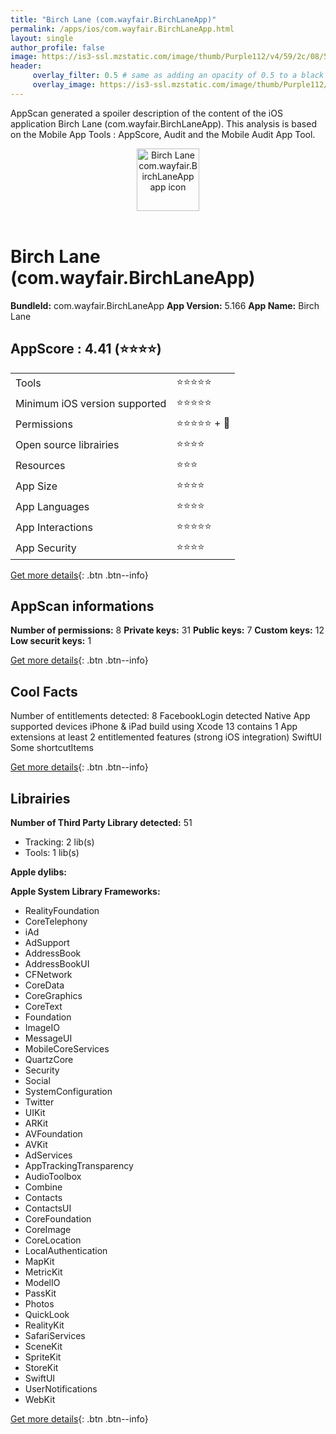 ```yaml
---
title: "Birch Lane (com.wayfair.BirchLaneApp)"
permalink: /apps/ios/com.wayfair.BirchLaneApp.html
layout: single
author_profile: false
image: https://is3-ssl.mzstatic.com/image/thumb/Purple112/v4/59/2c/08/592c08bd-f7e1-66be-ac0a-d29864930f4e/AppIcon-BirchLane-1x_U007emarketing-0-7-0-85-220.png/512x512bb.jpg
header: 
     overlay_filter: 0.5 # same as adding an opacity of 0.5 to a black background
     overlay_image: https://is3-ssl.mzstatic.com/image/thumb/Purple112/v4/59/2c/08/592c08bd-f7e1-66be-ac0a-d29864930f4e/AppIcon-BirchLane-1x_U007emarketing-0-7-0-85-220.png/512x512bb.jpg
---
```

AppScan generated a spoiler description of the content of the iOS application Birch Lane (com.wayfair.BirchLaneApp). This analysis is based on the Mobile App Tools : AppScore, Audit and the Mobile Audit App Tool.

  
  
<div style="text-align: center;"><img src="https://is3-ssl.mzstatic.com/image/thumb/Purple112/v4/59/2c/08/592c08bd-f7e1-66be-ac0a-d29864930f4e/AppIcon-BirchLane-1x_U007emarketing-0-7-0-85-220.png/512x512bb.jpg" width="100" height="100" alt="Birch Lane com.wayfair.BirchLaneApp app icon"></div></br>
  
# Birch Lane (com.wayfair.BirchLaneApp)

**BundleId:** com.wayfair.BirchLaneApp
**App Version:** 5.166
**App Name:** Birch Lane


## AppScore : 4.41 (⭐️⭐️⭐️⭐️) 

<table>
<tr><td> Tools </td><td> ⭐️⭐️⭐️⭐️⭐️ </td></tr>
<tr><td> Minimum iOS version supported </td><td> ⭐️⭐️⭐️⭐️⭐️ </td></tr>
<tr><td> Permissions </td><td> ⭐️⭐️⭐️⭐️⭐️ + 🌟 </td></tr>
<tr><td> Open source librairies </td><td> ⭐️⭐️⭐️⭐️ </td></tr>
<tr><td> Resources </td><td> ⭐️⭐️⭐️ </td></tr>
<tr><td> App Size </td><td> ⭐️⭐️⭐️⭐️ </td></tr>
<tr><td> App Languages </td><td> ⭐️⭐️⭐️⭐️ </td></tr>
<tr><td> App Interactions </td><td> ⭐️⭐️⭐️⭐️⭐️ </td></tr>
<tr><td> App Security </td><td> ⭐️⭐️⭐️⭐️ </td></tr>
</table>

[Get more details](/pricing.html){: .btn .btn--info}  
  
## AppScan informations 

**Number of permissions:** 8
**Private keys:** 31
**Public keys:** 7
**Custom keys:** 12
**Low securit keys:** 1
  
[Get more details](/pricing.html){: .btn .btn--info}

## Cool Facts

Number of entitlements detected: 8
FacebookLogin detected
Native App
supported devices iPhone & iPad
build using Xcode 13
contains 1 App extensions
at least 2 entitlemented features (strong iOS integration)
SwiftUI
Some shortcutItems 
  
[Get more details](/pricing.html){: .btn .btn--info}

## Librairies 
**Number of Third Party Library detected:** 51
- Tracking: 2 lib(s)
- Tools: 1 lib(s)

**Apple dylibs:**


**Apple System Library Frameworks:**
- RealityFoundation
- CoreTelephony
- iAd
- AdSupport
- AddressBook
- AddressBookUI
- CFNetwork
- CoreData
- CoreGraphics
- CoreText
- Foundation
- ImageIO
- MessageUI
- MobileCoreServices
- QuartzCore
- Security
- Social
- SystemConfiguration
- Twitter
- UIKit
- ARKit
- AVFoundation
- AVKit
- AdServices
- AppTrackingTransparency
- AudioToolbox
- Combine
- Contacts
- ContactsUI
- CoreFoundation
- CoreImage
- CoreLocation
- LocalAuthentication
- MapKit
- MetricKit
- ModelIO
- PassKit
- Photos
- QuickLook
- RealityKit
- SafariServices
- SceneKit
- SpriteKit
- StoreKit
- SwiftUI
- UserNotifications
- WebKit


  
[Get more details](/pricing.html){: .btn .btn--info}

